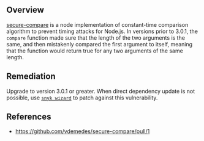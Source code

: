 ## Overview
[secure-compare](https://www.npmjs.com/package/secure-compare) is a node implementation of constant-time comparison algorithm to prevent timing attacks for Node.js. In versions prior to 3.0.1, the `compare` function made sure that the length of the two arguments is the same, and then mistakenly compared the first argument to itself, meaning that the function would return true for any two arguments of the same length.

## Remediation
Upgrade to version 3.0.1 or greater. When direct dependency update is not possible, use [`snyk wizard`](https://snyk.io/documentation/#wizard) to patch against this vulnerability.


## References
- https://github.com/vdemedes/secure-compare/pull/1
